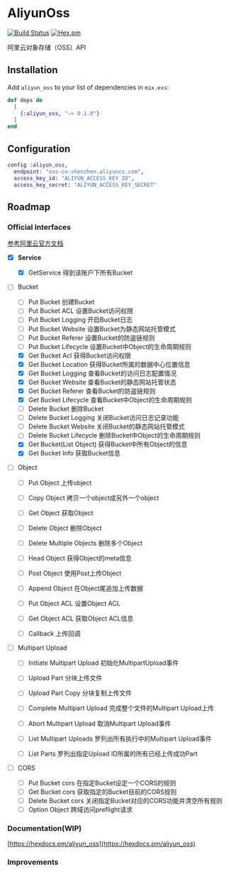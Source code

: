 # AliyunOss

[![Build Status](https://semaphoreci.com/api/v1/ug0/aliyun_oss/branches/master/shields_badge.svg)](https://semaphoreci.com/ug0/aliyun_oss)
[![Hex.pm](https://img.shields.io/hexpm/v/aliyun_oss.svg)](https://hex.pm/packages/aliyun_oss)

阿里云对象存储（OSS）API

## Installation

Add `aliyun_oss` to your list of dependencies in `mix.exs`:

```elixir
def deps do
  [
    {:aliyun_oss, "~> 0.1.0"}
  ]
end
```


## Configuration
```elixir
config :aliyun_oss,
  endpoint: "oss-cn-shenzhen.aliyuncs.com",
  access_key_id: "ALIYUN_ACCESS_KEY_ID",
  access_key_secret: "ALIYUN_ACCESS_KEY_SECRET"
```

## Roadmap

### Official Interfaces
[参考阿里云官方文档](https://help.aliyun.com/document_detail/31948.html?spm=a2c4g.11186623.6.1037.520869cbKcHFcL)

- [x] **Service**

  - [x] GetService	得到该账户下所有Bucket

- [ ] Bucket

  - [ ] Put Bucket	创建Bucket
  - [ ] Put Bucket ACL	设置Bucket访问权限
  - [ ] Put Bucket Logging	开启Bucket日志
  - [ ] Put Bucket Website	设置Bucket为静态网站托管模式
  - [ ] Put Bucket Referer	设置Bucket的防盗链规则
  - [ ] Put Bucket Lifecycle	设置Bucket中Object的生命周期规则
  - [x] Get Bucket Acl	获得Bucket访问权限
  - [x] Get Bucket Location	获得Bucket所属的数据中心位置信息
  - [x] Get Bucket Logging	查看Bucket的访问日志配置情况
  - [x] Get Bucket Website	查看Bucket的静态网站托管状态
  - [x] Get Bucket Referer	查看Bucket的防盗链规则
  - [x] Get Bucket Lifecycle	查看Bucket中Object的生命周期规则
  - [ ] Delete Bucket	删除Bucket
  - [ ] Delete Bucket Logging	关闭Bucket访问日志记录功能
  - [ ] Delete Bucket Website	关闭Bucket的静态网站托管模式
  - [ ] Delete Bucket Lifecycle	删除Bucket中Object的生命周期规则
  - [x] Get Bucket(List Object)	获得Bucket中所有Object的信息
  - [x] Get Bucket Info	获取Bucket信息

- [ ] Object

  - [ ] Put Object	上传object
  - [ ] Copy Object	拷贝一个object成另外一个object
  - [ ] Get Object	获取Object
  - [ ] Delete Object	删除Object
  - [ ] Delete Multiple Objects	删除多个Object
  - [ ] Head Object	获得Object的meta信息
  - [ ] Post Object	使用Post上传Object
  - [ ] Append Object	在Object尾追加上传数据
  - [ ] Put Object ACL	设置Object ACL
  - [ ] Get Object ACL	获取Object ACL信息
  - [ ] Callback	上传回调


- [ ] Multipart Upload

  - [ ] Initiate Multipart Upload	初始化MultipartUpload事件
  - [ ] Upload Part	分块上传文件
  - [ ] Upload Part Copy	分块复制上传文件
  - [ ] Complete Multipart Upload	完成整个文件的Multipart Upload上传
  - [ ] Abort Multipart Upload	取消Multipart Upload事件
  - [ ] List Multipart Uploads	罗列出所有执行中的Multipart Upload事件
  - [ ] List Parts	罗列出指定Upload ID所属的所有已经上传成功Part


- [ ] CORS
  - [ ] Put Bucket cors	在指定Bucket设定一个CORS的规则
  - [ ] Get Bucket cors	获取指定的Bucket目前的CORS规则
  - [ ] Delete Bucket cors	关闭指定Bucket对应的CORS功能并清空所有规则
  - [ ] Option Object	跨域访问preflight请求

### Documentation(WIP)
[https://hexdocs.pm/aliyun_oss](https://hexdocs.pm/aliyun_oss)

### Improvements